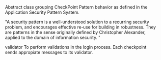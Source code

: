 Abstract class grouping CheckPoint Pattern behavior as defined in the Application Security Pattern System. 

"A security pattern is a well-understood solution to a recurring security problem, and encourages effective re-use for building in robustness. They are patterns in the sense originally defined by Christopher Alexander, applied to the domain of information security. "

validator	<UserLoginValidator>		To perform validations in the login process. Each checkpoint sends appropiate messages to its validator.